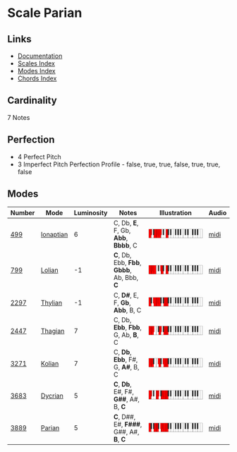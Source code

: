 # Scale Parian

## Links

- [Documentation](README.md)
- [Scales Index](Scales.md)
- [Modes Index](Modes.md)
- [Chords Index](Chords.md)

## Cardinality

7 Notes

## Perfection

- 4 Perfect Pitch
- 3 Imperfect Pitch
Perfection Profile - false, true, true, false, true, true, false

## Modes

| Number | Mode | Luminosity | Notes | Illustration | Audio |
|--------|------|------------|-------|--------------|-------|
| [499](https://ianring.com/musictheory/scales/499) | [Ionaptian](ModeIonaptian.md) | 6 | C, Db, **E**, F, Gb, **Abb**, **Bbbb**, C | ![CNaturalIonaptian](ModeCNaturalIonaptian.png) | [midi](https://github.com/edipermadi/music/blob/main/docs/ModeCNaturalIonaptian.mid?raw=true) | 
| [799](https://ianring.com/musictheory/scales/799) | [Lolian](ModeLolian.md) | -1 | **C**, Db, Ebb, **Fbb**, **Gbbb**, Ab, Bbb, **C** | ![CNaturalLolian](ModeCNaturalLolian.png) | [midi](https://github.com/edipermadi/music/blob/main/docs/ModeCNaturalLolian.mid?raw=true) | 
| [2297](https://ianring.com/musictheory/scales/2297) | [Thylian](ModeThylian.md) | -1 | C, **D#**, E, F, **Gb**, **Abb**, B, C | ![CNaturalThylian](ModeCNaturalThylian.png) | [midi](https://github.com/edipermadi/music/blob/main/docs/ModeCNaturalThylian.mid?raw=true) | 
| [2447](https://ianring.com/musictheory/scales/2447) | [Thagian](ModeThagian.md) | 7 | C, Db, **Ebb**, **Fbb**, G, Ab, **B**, C | ![CNaturalThagian](ModeCNaturalThagian.png) | [midi](https://github.com/edipermadi/music/blob/main/docs/ModeCNaturalThagian.mid?raw=true) | 
| [3271](https://ianring.com/musictheory/scales/3271) | [Kolian](ModeKolian.md) | 7 | C, **Db**, **Ebb**, F#, G, **A#**, B, C | ![CNaturalKolian](ModeCNaturalKolian.png) | [midi](https://github.com/edipermadi/music/blob/main/docs/ModeCNaturalKolian.mid?raw=true) | 
| [3683](https://ianring.com/musictheory/scales/3683) | [Dycrian](ModeDycrian.md) | 5 | **C**, **Db**, E#, F#, **G##**, A#, B, **C** | ![CNaturalDycrian](ModeCNaturalDycrian.png) | [midi](https://github.com/edipermadi/music/blob/main/docs/ModeCNaturalDycrian.mid?raw=true) | 
| [3889](https://ianring.com/musictheory/scales/3889) | [Parian](ModeParian.md) | 5 | **C**, D##, E#, **F###**, G##, A#, **B**, **C** | ![CNaturalParian](ModeCNaturalParian.png) | [midi](https://github.com/edipermadi/music/blob/main/docs/ModeCNaturalParian.mid?raw=true) | 
